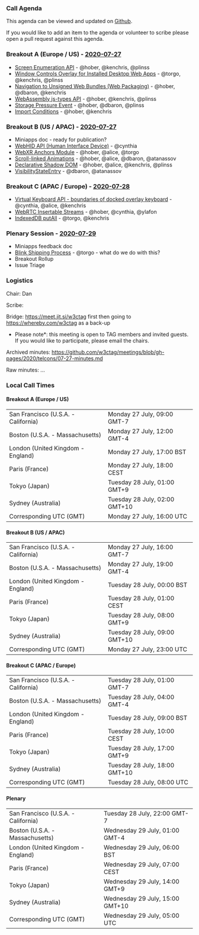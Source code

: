 ### Call Agenda

This agenda can be viewed and updated on [Github](https://github.com/w3ctag/meetings/blob/gh-pages/2020/telcons/07-27-agenda.md).

If you would like to add an item to the agenda or volunteer to scribe please open a pull request against this agenda.

### Breakout A (Europe / US) - [2020-07-27](https://www.timeanddate.com/worldclock/converter.html?iso=20200727T160000&p1=224&p2=43&p3=136&p4=195&p5=248&p6=240)

* [Screen Enumeration API](https://github.com/w3ctag/design-reviews/issues/413) - @hober, @kenchris, @plinss
* [Window Controls Overlay for Installed Desktop Web Apps](https://github.com/w3ctag/design-reviews/issues/481) - @torgo, @kenchris, @plinss
* [Navigation to Unsigned Web Bundles (Web Packaging)](https://github.com/w3ctag/design-reviews/issues/509) - @hober, @dbaron, @kenchris
* [WebAssembly js-types API](https://github.com/w3ctag/design-reviews/issues/532) - @hober, @kenchris, @plinss
* [Storage Pressure Event](https://github.com/w3ctag/design-reviews/issues/533) - @hober, @dbaron, @plinss
* [Import Conditions](https://github.com/w3ctag/design-reviews/issues/535) - @hober, @kenchris

### Breakout B (US / APAC) - [2020-07-27](https://www.timeanddate.com/worldclock/converter.html?iso=20200727T230000&p1=224&p2=43&p3=136&p4=195&p5=248&p6=240)

* Miniapps doc - ready for publication?
* [WebHID API (Human Interface Device)](https://github.com/w3ctag/design-reviews/issues/370) - @cynthia
* [WebXR Anchors Module](https://github.com/w3ctag/design-reviews/issues/479) - @hober, @alice, @torgo
* [Scroll-linked Animations](https://github.com/w3ctag/design-reviews/issues/521) - @hober, @alice, @dbaron, @atanassov
* [Declarative Shadow DOM](https://github.com/w3ctag/design-reviews/issues/494) - @hober, @alice, @kenchris, @plinss
* [VisibilityStateEntry](https://github.com/w3ctag/design-reviews/issues/534) - @dbaron, @atanassov

### Breakout C (APAC / Europe) - [2020-07-28](https://www.timeanddate.com/worldclock/converter.html?iso=20200728T080000&p1=224&p2=43&p3=136&p4=195&p5=248&p6=240)

* [Virtual Keyboard API - boundaries of docked overlay keyboard](https://github.com/w3ctag/design-reviews/issues/507) - @cynthia, @alice, @kenchris
* [WebRTC Insertable Streams](https://github.com/w3ctag/design-reviews/issues/531) - @hober, @cynthia, @ylafon
* [IndexedDB putAll](https://github.com/w3ctag/design-reviews/issues/536) - @torgo, @kenchris

### Plenary Session - [2020-07-29](https://www.timeanddate.com/worldclock/converter.html?iso=20200729T050000&p1=224&p2=43&p3=136&p4=195&p5=248&p6=240)

* Miniapps feedback doc
* [Blink Shipping Process](https://github.com/w3ctag/design-reviews/issues/516) - @torgo - what do we do with this?
* Breakout Rollup
* Issue Triage

### Logistics

Chair: Dan

Scribe:

Bridge: https://meet.jit.si/w3ctag first then going to https://whereby.com/w3ctag as a back-up

* Please note*: this meeting is open to TAG members and invited guests. If you would like to participate, please email the chairs.

Archived minutes: https://github.com/w3ctag/meetings/blob/gh-pages/2020/telcons/07-27-minutes.md

Raw minutes: ...


### Local Call Times

#### Breakout A (Europe / US)

<table>
<tr><td> San Francisco (U.S.A. - California) <td> Monday 27 July, 09:00 GMT-7</td></tr>
<tr><td> Boston (U.S.A. - Massachusetts) <td> Monday 27 July, 12:00 GMT-4</td></tr>
<tr><td> London (United Kingdom - England) <td> Monday 27 July, 17:00 BST</td></tr>
<tr><td> Paris (France) <td> Monday 27 July, 18:00 CEST</td></tr>
<tr><td> Tokyo (Japan) <td> Tuesday 28 July, 01:00 GMT+9</td></tr>
<tr><td> Sydney (Australia) <td> Tuesday 28 July, 02:00 GMT+10</td></tr>
<tr><td> Corresponding UTC (GMT) <td> Monday 27 July, 16:00 UTC</td></tr>
</table>

#### Breakout B (US / APAC)

<table>
<tr><td> San Francisco (U.S.A. - California) <td> Monday 27 July, 16:00 GMT-7</td></tr>
<tr><td> Boston (U.S.A. - Massachusetts) <td> Monday 27 July, 19:00 GMT-4</td></tr>
<tr><td> London (United Kingdom - England) <td> Tuesday 28 July, 00:00 BST</td></tr>
<tr><td> Paris (France) <td> Tuesday 28 July, 01:00 CEST</td></tr>
<tr><td> Tokyo (Japan) <td> Tuesday 28 July, 08:00 GMT+9</td></tr>
<tr><td> Sydney (Australia) <td> Tuesday 28 July, 09:00 GMT+10</td></tr>
<tr><td> Corresponding UTC (GMT) <td> Monday 27 July, 23:00 UTC</td></tr>
</table>

#### Breakout C (APAC / Europe)

<table>
<tr><td> San Francisco (U.S.A. - California) <td> Tuesday 28 July, 01:00 GMT-7</td></tr>
<tr><td> Boston (U.S.A. - Massachusetts) <td> Tuesday 28 July, 04:00 GMT-4</td></tr>
<tr><td> London (United Kingdom - England) <td> Tuesday 28 July, 09:00 BST</td></tr>
<tr><td> Paris (France) <td> Tuesday 28 July, 10:00 CEST</td></tr>
<tr><td> Tokyo (Japan) <td> Tuesday 28 July, 17:00 GMT+9</td></tr>
<tr><td> Sydney (Australia) <td> Tuesday 28 July, 18:00 GMT+10</td></tr>
<tr><td> Corresponding UTC (GMT) <td> Tuesday 28 July, 08:00 UTC</td></tr>
</table>

#### Plenary

<table>
<tr><td> San Francisco (U.S.A. - California) <td> Tuesday 28 July, 22:00 GMT-7</td></tr>
<tr><td> Boston (U.S.A. - Massachusetts) <td> Wednesday 29 July, 01:00 GMT-4</td></tr>
<tr><td> London (United Kingdom - England) <td> Wednesday 29 July, 06:00 BST</td></tr>
<tr><td> Paris (France) <td> Wednesday 29 July, 07:00 CEST</td></tr>
<tr><td> Tokyo (Japan) <td> Wednesday 29 July, 14:00 GMT+9</td></tr>
<tr><td> Sydney (Australia) <td> Wednesday 29 July, 15:00 GMT+10</td></tr>
<tr><td> Corresponding UTC (GMT) <td> Wednesday 29 July, 05:00 UTC</td></tr>
</table>
